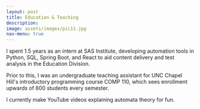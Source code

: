 ```yaml
---
layout: post
title: Education & Teaching
description: 
image: assets/images/pic11.jpg
nav-menu: true
---
```


I spent 1.5 years as an intern at SAS Institute, developing automation tools in Python, SQL, Spring Boot, and React to aid content delivery and test analysis in the Education Division. 

Prior to this, I was an undergraduate teaching assistant for UNC Chapel Hill's introductory programming course COMP 110, which sees enrollment upwards of 600 students every semester.

I currently make YouTube videos explaining automata theory for fun.